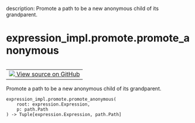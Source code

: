 description: Promote a path to be a new anonymous child of its grandparent.

<div itemscope itemtype="http://developers.google.com/ReferenceObject">
<meta itemprop="name" content="expression_impl.promote.promote_anonymous" />
<meta itemprop="path" content="Stable" />
</div>

# expression_impl.promote.promote_anonymous

<!-- Insert buttons and diff -->

<table class="tfo-notebook-buttons tfo-api nocontent" align="left">
<td>
  <a target="_blank" href="https://github.com/google/struct2tensor/blob/master/struct2tensor/expression_impl/promote.py#L346-L349">
    <img src="https://www.tensorflow.org/images/GitHub-Mark-32px.png" />
    View source on GitHub
  </a>
</td>
</table>



Promote a path to be a new anonymous child of its grandparent.

<pre class="devsite-click-to-copy prettyprint lang-py tfo-signature-link">
<code>expression_impl.promote.promote_anonymous(
    root: expression.Expression,
    p: path.Path
) -> Tuple[expression.Expression, path.Path]
</code></pre>



<!-- Placeholder for "Used in" -->
